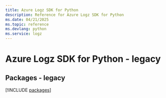 ```yaml
---
title: Azure Logz SDK for Python
description: Reference for Azure Logz SDK for Python
ms.date: 04/21/2025
ms.topic: reference
ms.devlang: python
ms.service: logz
---
```

# Azure Logz SDK for Python - legacy
## Packages - legacy
[!INCLUDE [packages](logz-index.md)]